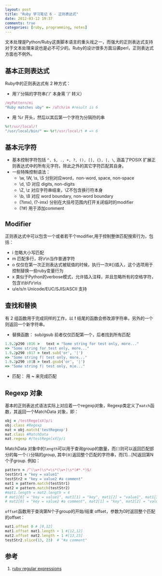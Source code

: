 ```yaml
---
layout: post
title: "Ruby 学习笔记 6 - 正则表达式"
date: 2012-03-12 19:37
comments: true
categories: [ruby, programming, notes]
---
```


文本处理是Python/Ruby这类脚本语言的重头戏之一，而强大的正则表达式支持对于文本处理来说也是必不可少的。Ruby的设计很多方面沿袭perl，正则表达式方面也不例外。

## 基本正则表达式

Ruby中的正则表达式有 2 种方式：

* 用'/'分隔的字符串('/' 本身需 '\/' 转义）  
``` ruby
/myPattern/mi
"Ruby matches uby" =~ /aTch/im #result is 6
```
* 用 %r 开头，然后以其后第一个字符为分隔符的串  
``` ruby
%r!/usr/local/!
"/usr/local/bin/" =~ %r!/usr/local/! # => 6
```
<!--more-->

## 基本元字符

* 基本控制字符包括 `^, $, ., +, ?, (), [], {}, |, \`, 涵盖了POSIX 扩展正则表达式中的所有元字符。除此之外的其它字符匹配其自身。  
* 一些特殊控制语法：  
    - \w, \W, \s, \S 分别对应word，non-word, space, non-space  
    - \d, \D 对应 digits, non-digits  
    - \Z, \z 对应字符串结束，\Z不包含换行符本身  
    - \b, \B 对应 word boundary, non-word boundary  
    - (?imx), (?-imx) 分别在大括号范围内打开关闭临时的modifier  
    - (?#) 用于添加comment

## Modifier

正则表达式中可以包含一个或者若干个modifier,用于控制整体匹配搜索行为，包括：  

- i 忽略大小写匹配   
- m 匹配多行，将\r\n当作普通字符  
- o 仅仅在第一次正则表达式被赋值的时候，执行一次#{}插入，这个选项用于控制替换一些ruby变量行为  
- x 类似于Python的verbose模式，允许插入注释，并且忽略所有的空格字符，包含\t\b\f\r\n\s  
- u/e/s/n Unicode/EUC/SJIS/ASCII 支持  

## 查找和替换

有 2 组函数用于完成同样的工作，以 **!** 结尾的函数会修改源字符串，另外的一个则返回一个新字符串。

- 替换函数： sub/gsub 前者仅仅匹配第一个，后者找到所有匹配  

``` ruby
1.9.2p290 :016 >   text = "Some string for test only, more..."
=> "Some string for test only, more..." 
1.9.2p290 :017 > text.sub('or', '|')
=> "Some string f| test only, more..." 
1.9.2p290 :018 > text.gsub('or', '|')
=> "Some string f| test only, m|e..." 
```
- 匹配： 用 **~** 来完成匹配

## Regexp 对象 

基本的正则表达式语法实际上对应着一个regexp对象，Regexp类定义了`match`函数，其返回一个MatchData 对象，即：
``` ruby
obj = /testRege[xX]p/i
obj.class #Regexp
mat = obj.match('testRegexp')
mat.class #MatchData
mat.regexp #/testRege[xX]p/i
```

MatchData 对象中的`length`可以用于查询group的数量，而`[]`则可以返回匹配部分的每一个`()`分隔的group, 其中`[0]`返回整个匹配的字符串，而[1]...[N]返回第N个子group. 例如：

``` ruby
pattern = /^(\w+)\s*=\s*(\w+)\s*(#*.*)$/
testStr1 = "key = value1"
testStr2 = "key = value2 #a comment"
mat1 = pattern.match(testStr1)
mat2 = pattern.match(testStr2)
#mat1.length = mat2.length = 4
# mat1[0] = "key = value1", mat1[1] = "key", mat1[2] = "value1", mat1[3] = ""
# mat2[0] = "key = value2 #a comment", mat2[1] = "key", mat2[2] = "value2", mat2[3] = "#a comment"
```

`offset`函数用于查询第N个子group的开始/结束 offset，参数为0时返回整个匹配的offset：

``` ruby
mat1.offset 0 # [0,12]
mat1.offset mat1.length - 1 #[12,12]
mat2.offset mat2.length - 1 #[13,23]
testStr2.slice(13, 23)  # "#a comment"
```

## 参考
1. [ruby regular expressions](http://www.tutorialspoint.com/ruby/ruby_regular_expressions.htm)
